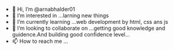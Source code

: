 - 👋 Hi, I’m @arnabhalder01
- 👀 I’m interested in ...larning new things
- 🌱 I’m currently learning ...web development by html, css ans js
- 💞️ I’m looking to collaborate on ...getting good knowledge and guidence.And building good confidence level...
- 📫 How to reach me ...

<!---
arnabhalder01/arnabhalder01 is a ✨ special ✨ repository because its `README.md` (this file) appears on your GitHub profile.
You can click the Preview link to take a look at your changes.
--->
